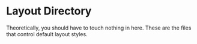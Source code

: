 # Layout Directory

Theoretically, you should have to touch nothing in here.
These are the files that control default layout styles.

